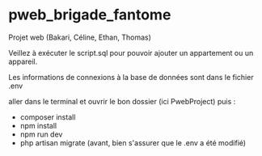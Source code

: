 # pweb_brigade_fantome
Projet web (Bakari, Céline, Ethan, Thomas) 

Veillez à exécuter le script.sql pour pouvoir ajouter un appartement ou un appareil.

Les informations de connexions à la base de données sont dans le fichier .env

aller dans le terminal et ouvrir le bon dossier (ici PwebProject) puis :
- composer install
- npm install
- npm run dev
- php artisan migrate (avant, bien s'assurer que le .env a été modifié)
